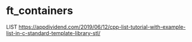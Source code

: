 # ft_containers

LIST
https://appdividend.com/2019/06/12/cpp-list-tutorial-with-example-list-in-c-standard-template-library-stl/
